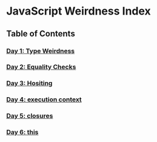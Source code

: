 # JavaScript Weirdness Index

## Table of Contents

### [Day 1: Type Weirdness](./Day1/day1.md)
### [Day 2: Equality Checks](./Day2/day2.md)
### [Day 3: Hositing](./Day3/day3.md)
### [Day 4: execution context](./Day4/day4.md)
### [Day 5: closures](./Day5/day5.md)
### [Day 6: this](./Day6/day6.md)
